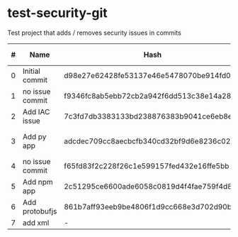 # test-security-git

Test project that adds / removes security issues in commits

| # | Name | Hash | security issues changes | files with issue changes | total issues |
|---|------|------|-------------------------|---------------------------|--------------|
| 0 | Initial commit | d98e27e62428fe53137e46e5478070be914fd011 | - | - | 0 | 
| 1 | no issue commit | f9346fc8ab5ebb72cb2a942f6dd513c38e14a28b | - | - | 0 |
| 2 | Add IAC issue | 7c3fd7db3383133bd238876383b9041ce6eb8e29 | +1 IAC (high) | iac/req_sw_terraform_aws_alb_https_only.tf | 1 |
| 3 | Add py app | adcdec709cc8aecbcfb340cd32bf9d6e8236c02b | +2 SCA (high)<br> pip:24.0, flask:1.1.2 | py_app/requirements.txt | 3 |
| 4 | no issue commit | f65fd83f2c228f26c1e599157fed432e16ffe5bb | - | - | 3 |
| 5 | Add npm app | 2c51295ce6600ade6058c0819d4f4fae759f4d85 | +1 SCA (high)<br> json:9.0.6 | npm_app/package.json | 4 |
| 6 | Add protobufjs | 861b7aff93eeb9be4806f1d9cc668e3d702d90b6 | +2 SCA (high)<br> protobufjs:6.11.2 | npm_app/package.json | 6 |
| 7 | add xml | - | - | - | 6 |